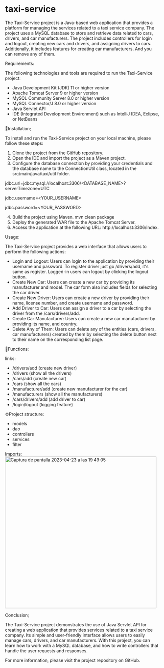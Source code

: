 # taxi-service
The Taxi-Service project is a Java-based web application that provides a platform for managing the services related to a taxi service company. The project uses a MySQL database to store and retrieve data related to cars, drivers, and car manufacturers. The project includes controllers for login and logout, creating new cars and drivers, and assigning drivers to cars. Additionally, it includes features for creating car manufacturers. And you can remove any of them.

Requirements:

The following technologies and tools are required to run the Taxi-Service project:

- Java Development Kit (JDK) 11 or higher version
- Apache Tomcat Server 9 or higher version
- MySQL Community Server 8.0 or higher version
- MySQL Connector/J 8.0 or higher version
- Java Servlet API
- IDE (Integrated Development Environment) such as IntelliJ IDEA, Eclipse, or NetBeans

👀Installation;

To install and run the Taxi-Service project on your local machine, please follow these steps:

1. Clone the project from the GitHub repository.
2. Open the IDE and import the project as a Maven project.
3. Configure the database connection by providing your credentials and the database name to the ConnectionUtil class, located in the src/main/java/taxi/util folder.

jdbc.url=jdbc:mysql://localhost:3306/<DATABASE_NAME>?serverTimezone=UTC

jdbc.username=<YOUR_USERNAME>

jdbc.password=<YOUR_PASSWORD>

4. Build the project using Maven.
mvn clean package
5. Deploy the generated WAR file to the Apache Tomcat Server.
6. Access the application at the following URL: http://localhost:3306/index.

Usage:

The Taxi-Service project provides a web interface that allows users to perform the following actions:

- Login and Logout: Users can login to the application by providing their username and password. To register driver just go /drivers/add, it's same as register. Logged-in users can logout by clicking the logout button.
- Create New Car: Users can create a new car by providing its manufacturer and model. The car form also includes fields for selecting the car driver.
- Create New Driver: Users can create a new driver by providing their name, license number, and create username and password.
- Add Driver to Car: Users can assign a driver to a car by selecting the driver from the /cars/drivers/add.
- Create Car Manufacturer: Users can create a new car manufacturer by providing its name, and country.
- Delete Any of Them: Users can delete any of the entities (cars, drivers, car manufacturers) created by them by selecting the delete button next to their name on the corresponding list page.


🎯Functions:

  links:
  - /drivers/add (create new driver)
  - /drivers (show all the drivers)
  - /cars/add (create new car)
  - /cars (show all the cars)
  - /manufacturer/add (create new manufacturer for the car)
  - /manufacturers (show all the manufacturers)
  - /cars/drivers/add (add driver to car)
  - /login/logout (logging feature)

⚙️Project structure:
- models
- dao
- controllers
- services
- filter

Imports:
<img width="494" alt="Captura de pantalla 2023-04-23 a las 19 49 05" src="https://user-images.githubusercontent.com/112902418/233856233-f75e555b-aabd-4bdd-a93a-4e4942b31084.png">


Conclusion;

The Taxi-Service project demonstrates the use of Java Servlet API for creating a web application that provides services related to a taxi service company. Its simple and user-friendly interface allows users to easily manage cars, drivers, and car manufacturers. With this project, you can learn how to work with a MySQL database, and how to write controllers that handle the user requests and responses.

For more information, please visit the project repository on GitHub.
